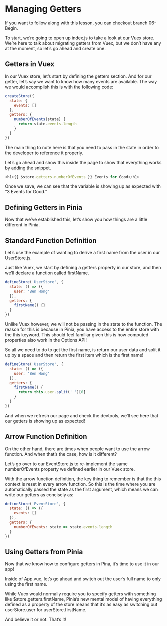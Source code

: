 # Managing Getters

If you want to follow along with this lesson, you can checkout branch 06-Begin.

To start, we’re going to open up index.js to take a look at our Vuex store. We’re here to talk about migrating getters from Vuex, but we don’t have any at the moment, so let’s go ahead and create one.

## Getters in Vuex

In our Vuex store, let’s start by defining the getters section. And for our getter, let’s say we want to know how many events are available. The way we would accomplish this is with the following code:

```javaScript
createStore({
  state: {
    events: []
  },
  getters: {
    numberOfEvents(state) {
      return state.events.length
    }
  }
})
```

The main thing to note here is that you need to pass in the state in order to the developer to reference it properly.

Let’s go ahead and show this inside the page to show that everything works by adding the snippet.

```javaScript
<h1>{{ $store.getters.numberOfEvents }} Events for Good</h1>
```

Once we save, we can see that the variable is showing up as expected with “3 Events for Good.”

## Defining Getters in Pinia

Now that we’ve established this, let’s show you how things are a little different in Pinia.

## Standard Function Definition

Let’s use the example of wanting to derive a first name from the user in our UserStore.js.

Just like Vuex, we start by defining a getters property in our store, and then we’ll declare a function called firstName.

```javaScript
defineStore('UserStore', {
  state: () => ({
    user: 'Ben Hong'
  }),
  getters: {
    firstName() {}
  }
})

```

Unlike Vuex however, we will not be passing in the state to the function. The reason for this is because in Pinia, you have access to the entire store with the this keyword. This should feel familiar given this is how computed properties also work in the Options API!

So all we need to do to get the first name, is return our user data and split it up by a space and then return the first item which is the first name!

```javaScript
defineStore('UserStore', {
  state: () => ({
    user: 'Ben Hong'
  }),
  getters: {
    firstName() {
      return this.user.split(' ')[0]
    }
  }
})

```

And when we refresh our page and check the devtools, we’ll see here that our getters is showing up as expected!

## Arrow Function Definition

On the other hand, there are times when people want to use the arrow function. And when that’s the case, how is it different?

Let’s go over to our EventStore.js to re-implement the same numberOfEvents property we defined earlier in our Vuex store.

With the arrow function definition, the key thing to remember is that the this context is reset in every arrow function. So this is the time where you are automatically passed the state as the first argument, which means we can write our getters as concisely as:

```javaScript
defineStore('EventStore', {
  state: () => ({
    events: []
  }),
  getters: {
    numberOfEvents: state => state.events.length
  }
})

```

## Using Getters from Pinia

Now that we know how to configure getters in Pina, it’s time to use it in our app!

Inside of App.vue, let’s go ahead and switch out the user’s full name to only using the first name.

While Vuex would normally require you to specify getters with something like $store.getters.firstName, Pinia’s new mental model of having everything defined as a property of the store means that it’s as easy as switching out userStore.user for userStore.firstName.

And believe it or not. That’s it!
